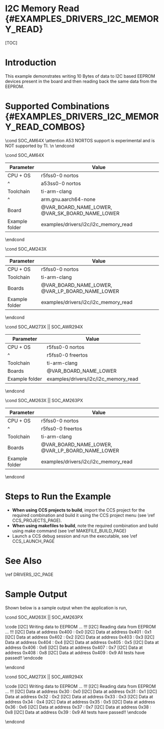# I2C Memory Read {#EXAMPLES_DRIVERS_I2C_MEMORY_READ}

[TOC]

# Introduction

This example demonstrates writing 10 Bytes of data to I2C based EEPROM devices present in the board and
then reading back the same data from the EEPROM.

# Supported Combinations {#EXAMPLES_DRIVERS_I2C_MEMORY_READ_COMBOS}

\cond SOC_AM64X
\attention A53 NORTOS support is experimental and is NOT supported by TI. \n
\endcond

\cond SOC_AM64X

 Parameter      | Value
 ---------------|-----------
 CPU + OS       | r5fss0-0 nortos
 ^              | a53ss0-0 nortos
 Toolchain      | ti-arm-clang
 ^              | arm.gnu.aarch64-none
 Board          | @VAR_BOARD_NAME_LOWER, @VAR_SK_BOARD_NAME_LOWER
 Example folder | examples/drivers/i2c/i2c_memory_read

\endcond

\cond SOC_AM243X

 Parameter      | Value
 ---------------|-----------
 CPU + OS       | r5fss0-0 nortos
 Toolchain      | ti-arm-clang
 Boards         | @VAR_BOARD_NAME_LOWER, @VAR_LP_BOARD_NAME_LOWER
 Example folder | examples/drivers/i2c/i2c_memory_read

\endcond

\cond SOC_AM273X || SOC_AWR294X

 Parameter      | Value
 ---------------|-----------
 CPU + OS       | r5fss0-0 nortos
 ^              | r5fss0-0 freertos
 Toolchain      | ti-arm-clang
 Boards         | @VAR_BOARD_NAME_LOWER
 Example folder | examples/drivers/i2c/i2c_memory_read

\endcond

\cond SOC_AM263X || SOC_AM263PX

 Parameter      | Value
 ---------------|-----------
 CPU + OS       | r5fss0-0 nortos
 ^              | r5fss0-0 freertos
 Toolchain      | ti-arm-clang
 Boards         | @VAR_BOARD_NAME_LOWER, @VAR_LP_BOARD_NAME_LOWER
 Example folder | examples/drivers/i2c/i2c_memory_read

\endcond

# Steps to Run the Example

- **When using CCS projects to build**, import the CCS project for the required combination
  and build it using the CCS project menu (see \ref CCS_PROJECTS_PAGE).
- **When using makefiles to build**, note the required combination and build using
  make command (see \ref MAKEFILE_BUILD_PAGE)
- Launch a CCS debug session and run the executable, see \ref CCS_LAUNCH_PAGE

# See Also

\ref DRIVERS_I2C_PAGE

# Sample Output

Shown below is a sample output when the application is run,

\cond SOC_AM263X || SOC_AM263PX

\code
[I2C] Writing data to EEPROM ... !!!
[I2C] Reading data from EEPROM ... !!!
[I2C] Data at address 0x400 : 0x0
[I2C] Data at address 0x401 : 0x1
[I2C] Data at address 0x402 : 0x2
[I2C] Data at address 0x403 : 0x3
[I2C] Data at address 0x404 : 0x4
[I2C] Data at address 0x405 : 0x5
[I2C] Data at address 0x406 : 0x6
[I2C] Data at address 0x407 : 0x7
[I2C] Data at address 0x408 : 0x8
[I2C] Data at address 0x409 : 0x9
All tests have passed!!
\endcode

\endcond

\cond SOC_AM273X || SOC_AWR294X

\code
[I2C] Writing data to EEPROM ... !!!
[I2C] Reading data from EEPROM ... !!!
[I2C] Data at address 0x30 : 0x0
[I2C] Data at address 0x31 : 0x1
[I2C] Data at address 0x32 : 0x2
[I2C] Data at address 0x33 : 0x3
[I2C] Data at address 0x34 : 0x4
[I2C] Data at address 0x35 : 0x5
[I2C] Data at address 0x36 : 0x6
[I2C] Data at address 0x37 : 0x7
[I2C] Data at address 0x38 : 0x8
[I2C] Data at address 0x39 : 0x9
All tests have passed!!
\endcode

\endcond
